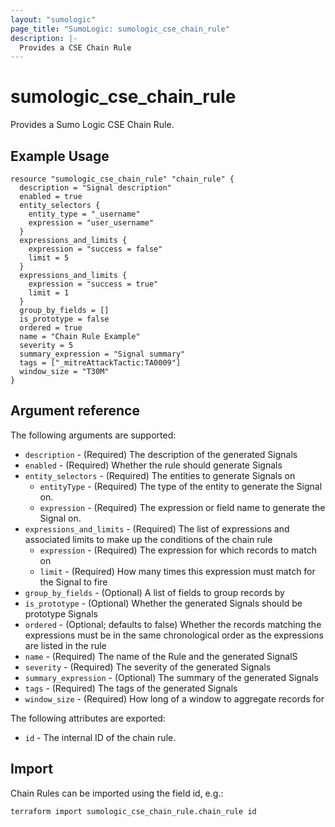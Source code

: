 ```yaml
---
layout: "sumologic"
page_title: "SumoLogic: sumologic_cse_chain_rule"
description: |-
  Provides a CSE Chain Rule
---
```


# sumologic_cse_chain_rule
Provides a Sumo Logic CSE Chain Rule.

## Example Usage
```hcl
resource "sumologic_cse_chain_rule" "chain_rule" {
  description = "Signal description"
  enabled = true
  entity_selectors {
    entity_type = "_username"
    expression = "user_username"
  }
  expressions_and_limits {
    expression = "success = false"
    limit = 5
  }
  expressions_and_limits {
    expression = "success = true"
    limit = 1
  }
  group_by_fields = []
  is_prototype = false
  ordered = true
  name = "Chain Rule Example"
  severity = 5
  summary_expression = "Signal summary"
  tags = ["_mitreAttackTactic:TA0009"]
  window_size = "T30M"
}
```

## Argument reference

The following arguments are supported:

- `description` - (Required) The description of the generated Signals
- `enabled` - (Required) Whether the rule should generate Signals
- `entity_selectors` - (Required) The entities to generate Signals on
  + `entityType` - (Required) The type of the entity to generate the Signal on.
  + `expression` - (Required) The expression or field name to generate the Signal on.
- `expressions_and_limits` - (Required) The list of expressions and associated limits to make up the conditions of the chain rule
  + `expression` - (Required) The expression for which records to match on
  + `limit` - (Required) How many times this expression must match for the Signal to fire
- `group_by_fields` - (Optional) A list of fields to group records by
- `is_prototype` - (Optional) Whether the generated Signals should be prototype Signals
- `ordered` - (Optional; defaults to false) Whether the records matching the expressions must be in the same chronological order as the expressions are listed in the rule
- `name` - (Required) The name of the Rule and the generated SignalS
- `severity` - (Required) The severity of the generated Signals
- `summary_expression` - (Optional) The summary of the generated Signals
- `tags` - (Required) The tags of the generated Signals
- `window_size` - (Required) How long of a window to aggregate records for

The following attributes are exported:

- `id` - The internal ID of the chain rule.

## Import

Chain Rules can be imported using the field id, e.g.:
```hcl
terraform import sumologic_cse_chain_rule.chain_rule id
```